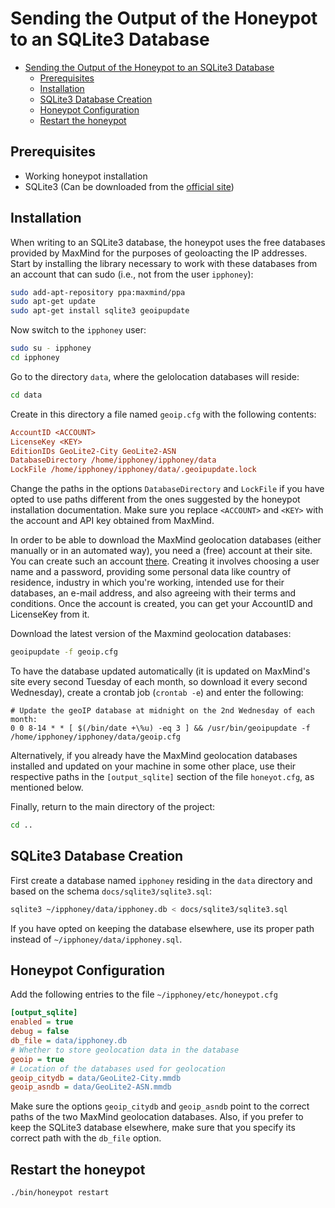 # Sending the Output of the Honeypot to an SQLite3 Database

- [Sending the Output of the Honeypot to an SQLite3 Database](#sending-the-output-of-the-honeypot-to-an-sqlite3-database)
  - [Prerequisites](#prerequisites)
  - [Installation](#installation)
  - [SQLite3 Database Creation](#sqlite3-database-creation)
  - [Honeypot Configuration](#honeypot-configuration)
  - [Restart the honeypot](#restart-the-honeypot)

## Prerequisites

- Working honeypot installation
- SQLite3 (Can be downloaded from the [official site](https://sqlite.org/download.html))

## Installation

When writing to an SQLite3 database, the honeypot uses the free databases
provided by MaxMind for the purposes of geoloacting the IP addresses.
Start by installing the library necessary to work with these databases
from an account that can sudo (i.e., not from the user `ipphoney`):

```bash
sudo add-apt-repository ppa:maxmind/ppa
sudo apt-get update
sudo apt-get install sqlite3 geoipupdate
```

Now switch to the `ipphoney` user:

```bash
sudo su - ipphoney
cd ipphoney
```

Go to the directory `data`, where the gelolocation databases will reside:

```bash
cd data
```

Create in this directory a file named `geoip.cfg` with the following contents:

```geoip.cfg
AccountID <ACCOUNT>
LicenseKey <KEY>
EditionIDs GeoLite2-City GeoLite2-ASN
DatabaseDirectory /home/ipphoney/ipphoney/data
LockFile /home/ipphoney/ipphoney/data/.geoipupdate.lock
```

Change the paths in the options `DatabaseDirectory` and `LockFile` if you
have opted to use paths different from the ones suggested by the
honeypot installation documentation. Make sure you replace `<ACCOUNT>`
and `<KEY>` with the account and API key obtained from MaxMind.

In order to be able to download the MaxMind geolocation databases (either
manually or in an automated way), you need a (free) account at their site.
You can create such an account [there](https://www.maxmind.com/en/geolite2/signup).
Creating it involves choosing a user name and a password, providing some
personal data like country of residence, industry in which you're working,
intended use for their databases, an e-mail address, and also agreeing with
their terms and conditions. Once the account is created, you can get your
AccountID and LicenseKey from it.

Download the latest version of the Maxmind geolocation databases:

```bash
geoipupdate -f geoip.cfg
```

To have the database updated automatically (it is updated on MaxMind's site
every second Tuesday of each month, so download it every second Wednesday),
create a crontab job (`crontab -e`) and enter the following:

```crontab
# Update the geoIP database at midnight on the 2nd Wednesday of each month:
0 0 8-14 * * [ $(/bin/date +\%u) -eq 3 ] && /usr/bin/geoipupdate -f /home/ipphoney/ipphoney/data/geoip.cfg
```

Alternatively, if you already have the MaxMind geolocation databases installed
and updated on your machine in some other place, use their respective paths in
the `[output_sqlite]` section of the file `honeyot.cfg`, as mentioned
below.

Finally, return to the main directory of the project:

```bash
cd ..
```

## SQLite3 Database Creation

First create a database named `ipphoney` residing in the `data` directory and
based on the schema `docs/sqlite3/sqlite3.sql`:

```bash
sqlite3 ~/ipphoney/data/ipphoney.db < docs/sqlite3/sqlite3.sql
```

If you have opted on keeping the database elsewhere, use its proper path
instead of `~/ipphoney/data/ipphoney.sql`.

## Honeypot Configuration

Add the following entries to the file `~/ipphoney/etc/honeypot.cfg`

```honeypot.cfg
[output_sqlite]
enabled = true
debug = false
db_file = data/ipphoney.db
# Whether to store geolocation data in the database
geoip = true
# Location of the databases used for geolocation
geoip_citydb = data/GeoLite2-City.mmdb
geoip_asndb = data/GeoLite2-ASN.mmdb
```

Make sure the options `geoip_citydb` and `geoip_asndb` point to the correct
paths of the two MaxMind geolocation databases. Also, if you prefer to keep
the SQLite3 database elsewhere, make sure that you specify its correct path
with the `db_file` option.

## Restart the honeypot

```bash
./bin/honeypot restart
```

